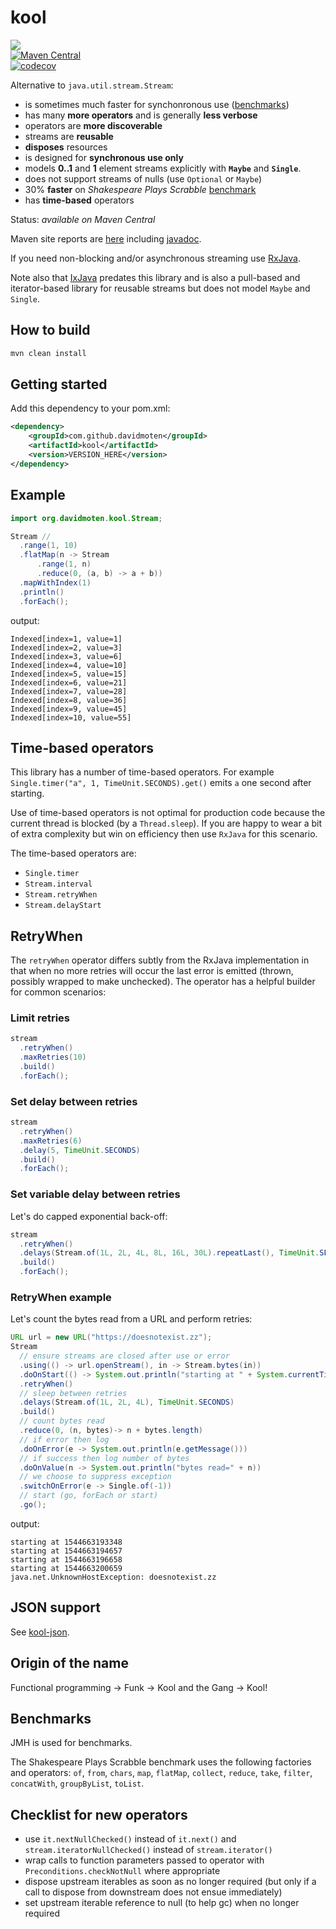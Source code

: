 # kool
<a href="https://travis-ci.org/davidmoten/kool"><img src="https://travis-ci.org/davidmoten/kool.svg"/></a><br/>
[![Maven Central](https://maven-badges.herokuapp.com/maven-central/com.github.davidmoten/kool/badge.svg?style=flat)](https://maven-badges.herokuapp.com/maven-central/com.github.davidmoten/kool)<br/>
[![codecov](https://codecov.io/gh/davidmoten/kool/branch/master/graph/badge.svg)](https://codecov.io/gh/davidmoten/kool)


Alternative to `java.util.stream.Stream`:

* is sometimes much faster for synchonronous use ([benchmarks](benchmarks.md))
* has many **more operators** and is generally **less verbose**
* operators are **more discoverable**
* streams are **reusable**
* **disposes** resources
* is designed for **synchronous use only**
* models **0..1** and **1** element streams explicitly with **`Maybe`** and **`Single`**.
* does not support streams of nulls (use `Optional` or `Maybe`)
* 30% **faster** on *Shakespeare Plays Scrabble* [benchmark](benchmarks.md)
* has **time-based** operators

Status: *available on Maven Central* 

Maven site reports are [here](https://davidmoten.github.io/kool) including [javadoc](https://davidmoten.github.io/kool/apidocs/index.html).

If you need non-blocking and/or asynchronous streaming use [RxJava](https://github.com/ReactiveX/RxJava).

Note also that [IxJava](https://github.com/akarnokd/ixjava) predates this library and is also a pull-based and iterator-based library for reusable streams but does not model `Maybe` and `Single`.

## How to build
```bash
mvn clean install
```

## Getting started
Add this dependency to your pom.xml:

```xml
<dependency>
    <groupId>com.github.davidmoten</groupId>
    <artifactId>kool</artifactId>
    <version>VERSION_HERE</version>
</dependency>
```
## Example
```java
import org.davidmoten.kool.Stream;

Stream //
  .range(1, 10)
  .flatMap(n -> Stream
      .range(1, n)
      .reduce(0, (a, b) -> a + b))
  .mapWithIndex(1)
  .println()
  .forEach();
```

output:
```
Indexed[index=1, value=1]
Indexed[index=2, value=3]
Indexed[index=3, value=6]
Indexed[index=4, value=10]
Indexed[index=5, value=15]
Indexed[index=6, value=21]
Indexed[index=7, value=28]
Indexed[index=8, value=36]
Indexed[index=9, value=45]
Indexed[index=10, value=55]
```

## Time-based operators
This library has a number of time-based operators. For example `Single.timer("a", 1, TimeUnit.SECONDS).get()` emits `a` one second after starting. 

Use of time-based operators is not optimal for production code because the current thread is blocked (by a `Thread.sleep`). If you are happy to wear a bit of extra complexity but win on efficiency then use `RxJava` for this scenario.

The time-based operators are:
* `Single.timer`
* `Stream.interval`
* `Stream.retryWhen`
* `Stream.delayStart`

## RetryWhen
The `retryWhen` operator differs subtly from the RxJava implementation in that when no more retries will occur the last error is emitted (thrown, possibly wrapped to make unchecked). The operator has a helpful builder for common scenarios:

### Limit retries
```java
stream
  .retryWhen()
  .maxRetries(10)
  .build()
  .forEach();
```
### Set delay between retries
```java
stream
  .retryWhen()
  .maxRetries(6)
  .delay(5, TimeUnit.SECONDS)
  .build()
  .forEach();
```

### Set variable delay between retries
Let's do capped exponential back-off:
```java
stream
  .retryWhen()
  .delays(Stream.of(1L, 2L, 4L, 8L, 16L, 30L).repeatLast(), TimeUnit.SECONDS)
  .build()
  .forEach();
```

### RetryWhen example
Let's count the bytes read from a URL and perform retries:

```java
URL url = new URL("https://doesnotexist.zz");
Stream
  // ensure streams are closed after use or error
  .using(() -> url.openStream(), in -> Stream.bytes(in))
  .doOnStart(() -> System.out.println("starting at " + System.currentTimeMillis())) 
  .retryWhen() 
  // sleep between retries
  .delays(Stream.of(1L, 2L, 4L), TimeUnit.SECONDS)
  .build() 
  // count bytes read
  .reduce(0, (n, bytes)-> n + bytes.length) 
  // if error then log
  .doOnError(e -> System.out.println(e.getMessage())) 
  // if success then log number of bytes
  .doOnValue(n -> System.out.println("bytes read=" + n)) 
  // we choose to suppress exception
  .switchOnError(e -> Single.of(-1))
  // start (go, forEach or start) 
  .go();
```
output:
```
starting at 1544663193348
starting at 1544663194657
starting at 1544663196658
starting at 1544663200659
java.net.UnknownHostException: doesnotexist.zz
```

## JSON support
See [kool-json](kool-json).

## Origin of the name
Functional programming -> Funk -> Kool and the Gang -> Kool!

## Benchmarks
JMH is used for benchmarks. 

The Shakespeare Plays Scrabble benchmark uses the following factories and operators: `of`, `from`, `chars`, `map`, `flatMap`, `collect`, `reduce`, `take`, `filter`, `concatWith`, `groupByList`, `toList`.

## Checklist for new operators
* use `it.nextNullChecked()` instead of `it.next()` and `stream.iteratorNullChecked()` instead of `stream.iterator()`
* wrap calls to function parameters passed to operator with `Preconditions.checkNotNull` where appropriate
* dispose upstream iterables as soon as no longer required (but only if a call to dispose from downstream does not ensue immediately)
* set upstream iterable reference to null (to help gc) when no longer required

